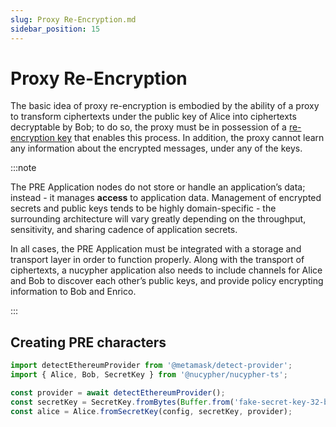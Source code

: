 ```yaml
---
slug: Proxy Re-Encryption.md
sidebar_position: 15
---
```


# Proxy Re-Encryption

The basic idea of proxy re-encryption is embodied by the ability of a proxy to transform ciphertexts under the public key of Alice into ciphertexts decryptable by Bob; to do so, the proxy must be in possession of a [re-encryption key](Glossary.md#re-encryption-key) that enables this process.
In addition, the proxy cannot learn any information about the encrypted messages, under any of the keys.

:::note

The PRE Application nodes do not store or handle an application’s data; instead - it manages **access** to application data.
Management of encrypted secrets and public keys tends to be highly domain-specific - the surrounding architecture will vary greatly depending on the throughput, sensitivity, and sharing cadence of application secrets.

In all cases, the PRE Application must be integrated with a storage and transport layer in order to function properly.
Along with the transport of ciphertexts, a nucypher application also needs to include channels for Alice and Bob to discover each other’s public keys, and provide policy encrypting information to Bob and Enrico.

:::

## Creating PRE characters


```js
import detectEthereumProvider from '@metamask/detect-provider';
import { Alice, Bob, SecretKey } from '@nucypher/nucypher-ts';

const provider = await detectEthereumProvider();
const secretKey = SecretKey.fromBytes(Buffer.from('fake-secret-key-32-bytes-alice-x'));
const alice = Alice.fromSecretKey(config, secretKey, provider);
```